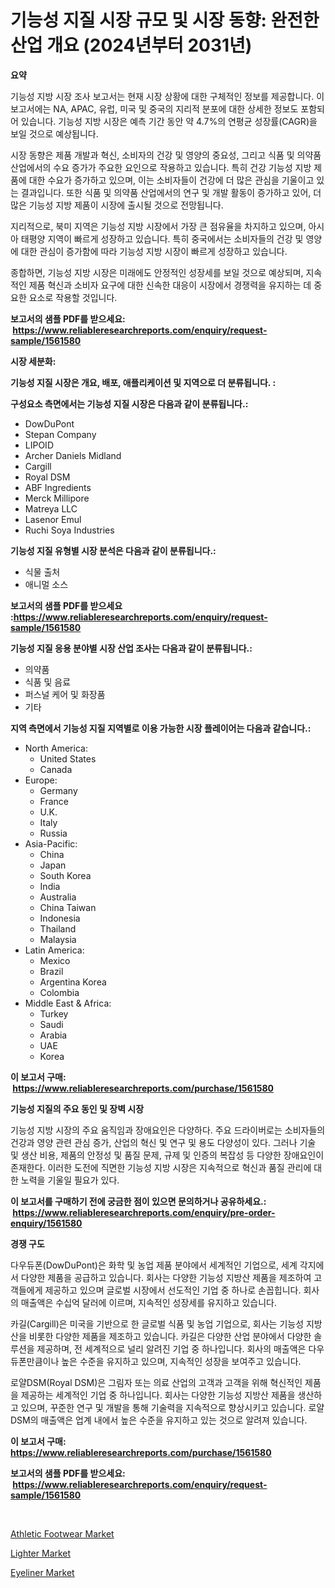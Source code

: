<p><h1>기능성 지질 시장 규모 및 시장 동향: 완전한 산업 개요 (2024년부터 2031년)</h1></p><p><strong>요약</strong></p>
<p><p>기능성 지방 시장 조사 보고서는 현재 시장 상황에 대한 구체적인 정보를 제공합니다. 이 보고서에는 NA, APAC, 유럽, 미국 및 중국의 지리적 분포에 대한 상세한 정보도 포함되어 있습니다. 기능성 지방 시장은 예측 기간 동안 약 4.7%의 연평균 성장률(CAGR)을 보일 것으로 예상됩니다.</p><p>시장 동향은 제품 개발과 혁신, 소비자의 건강 및 영양의 중요성, 그리고 식품 및 의약품 산업에서의 수요 증가가 주요한 요인으로 작용하고 있습니다. 특히 건강 기능성 지방 제품에 대한 수요가 증가하고 있으며, 이는 소비자들이 건강에 더 많은 관심을 기울이고 있는 결과입니다. 또한 식품 및 의약품 산업에서의 연구 및 개발 활동이 증가하고 있어, 더 많은 기능성 지방 제품이 시장에 출시될 것으로 전망됩니다.</p><p>지리적으로, 북미 지역은 기능성 지방 시장에서 가장 큰 점유율을 차지하고 있으며, 아시아 태평양 지역이 빠르게 성장하고 있습니다. 특히 중국에서는 소비자들의 건강 및 영양에 대한 관심이 증가함에 따라 기능성 지방 시장이 빠르게 성장하고 있습니다.</p><p>종합하면, 기능성 지방 시장은 미래에도 안정적인 성장세를 보일 것으로 예상되며, 지속적인 제품 혁신과 소비자 요구에 대한 신속한 대응이 시장에서 경쟁력을 유지하는 데 중요한 요소로 작용할 것입니다.</p></p>
<p><strong>보고서의 샘플 PDF를 받으세요: &nbsp;<a href="https://www.reliableresearchreports.com/enquiry/request-sample/1561580">https://www.reliableresearchreports.com/enquiry/request-sample/1561580</a></strong></p>
<p><strong>시장 세분화:</strong></p>
<p><strong> 기능성 지질 시장은 개요, 배포, 애플리케이션 및 지역으로 더 분류됩니다. :</strong></p>
<p><strong>구성요소 측면에서는 기능성 지질 시장은 다음과 같이 분류됩니다.:</strong></p>
<p><ul><li>DowDuPont</li><li>Stepan Company</li><li>LIPOID</li><li>Archer Daniels Midland</li><li>Cargill</li><li>Royal DSM</li><li>ABF Ingredients</li><li>Merck Millipore</li><li>Matreya LLC</li><li>Lasenor Emul</li><li>Ruchi Soya Industries</li></ul></p>
<p><strong> 기능성 지질 유형별 시장 분석은 다음과 같이 분류됩니다.:</strong></p>
<p><ul><li>식물 출처</li><li>애니멀 소스</li></ul></p>
<p><strong>보고서의 샘플 PDF를 받으세요 :<a href="https://www.reliableresearchreports.com/enquiry/request-sample/1561580">https://www.reliableresearchreports.com/enquiry/request-sample/1561580</a></strong></p>
<p><strong> 기능성 지질 응용 분야별 시장 산업 조사는 다음과 같이 분류됩니다.:</strong></p>
<p><ul><li>의약품</li><li>식품 및 음료</li><li>퍼스널 케어 및 화장품</li><li>기타</li></ul></p>
<p><strong>지역 측면에서 기능성 지질 지역별로 이용 가능한 시장 플레이어는 다음과 같습니다.:</strong></p>
<p><ul>
    <li>
        North America:
        <ul>
            <li>United States</li>
            <li>Canada</li>
        </ul>
    </li>
    <li>
        Europe:
        <ul>
            <li>Germany</li>
            <li>France</li>
            <li>U.K.</li>
            <li>Italy</li>
            <li>Russia</li>
        </ul>
    </li>
    <li>
        Asia-Pacific:
        <ul>
            <li>China</li>
            <li>Japan</li>
            <li>South Korea</li>
            <li>India</li>
            <li>Australia</li>
            <li>China Taiwan</li>
            <li>Indonesia</li>
            <li>Thailand</li>
            <li>Malaysia</li>
        </ul>
    </li>
    <li>
        Latin America:
        <ul>
            <li>Mexico</li>
            <li>Brazil</li>
            <li>Argentina Korea</li>
            <li>Colombia</li>
        </ul>
    </li>
    <li>
        Middle East & Africa:
        <ul>
            <li>Turkey</li>
            <li>Saudi</li>
            <li>Arabia</li>
            <li>UAE</li>
            <li>Korea</li>
        </ul>
    </li>
    </ul></p>
<p><strong>이 보고서 구매: &nbsp;<a href="https://www.reliableresearchreports.com/purchase/1561580">https://www.reliableresearchreports.com/purchase/1561580</a></strong></p>
<p><strong>기능성 지질의 주요 동인 및 장벽 시장</strong></p>
<p><p>기능성 지방 시장의 주요 움직임과 장애요인은 다양하다. 주요 드라이버로는 소비자들의 건강과 영양 관련 관심 증가, 산업의 혁신 및 연구 및 용도 다양성이 있다. 그러나 기술 및 생산 비용, 제품의 안정성 및 품질 문제, 규제 및 인증의 복잡성 등 다양한 장애요인이 존재한다. 이러한 도전에 직면한 기능성 지방 시장은 지속적으로 혁신과 품질 관리에 대한 노력을 기울일 필요가 있다.</p></p>
<p><strong>이 보고서를 구매하기 전에 궁금한 점이 있으면 문의하거나 공유하세요.: &nbsp;<a href="https://www.reliableresearchreports.com/enquiry/pre-order-enquiry/1561580">https://www.reliableresearchreports.com/enquiry/pre-order-enquiry/1561580</a></strong></p>
<p><strong>경쟁 구도</strong></p>
<p><p>다우듀폰(DowDuPont)은 화학 및 농업 제품 분야에서 세계적인 기업으로, 세계 각지에서 다양한 제품을 공급하고 있습니다. 회사는 다양한 기능성 지방산 제품을 제조하여 고객들에게 제공하고 있으며 글로벌 시장에서 선도적인 기업 중 하나로 손꼽힙니다. 회사의 매출액은 수십억 달러에 이르며, 지속적인 성장세를 유지하고 있습니다.</p><p>카길(Cargill)은 미국을 기반으로 한 글로벌 식품 및 농업 기업으로, 회사는 기능성 지방산을 비롯한 다양한 제품을 제조하고 있습니다. 카길은 다양한 산업 분야에서 다양한 솔루션을 제공하며, 전 세계적으로 널리 알려진 기업 중 하나입니다. 회사의 매출액은 다우듀폰만큼이나 높은 수준을 유지하고 있으며, 지속적인 성장을 보여주고 있습니다.</p><p>로얄DSM(Royal DSM)은 그림자 또는 의료 산업의 고객과 고객을 위해 혁신적인 제품을 제공하는 세계적인 기업 중 하나입니다. 회사는 다양한 기능성 지방산 제품을 생산하고 있으며, 꾸준한 연구 및 개발을 통해 기술력을 지속적으로 향상시키고 있습니다. 로얄DSM의 매출액은 업계 내에서 높은 수준을 유지하고 있는 것으로 알려져 있습니다.</p></p>
<p><strong>이 보고서 구매: &nbsp; <a href="https://www.reliableresearchreports.com/purchase/1561580">https://www.reliableresearchreports.com/purchase/1561580</a></strong></p>
<p><strong>보고서의 샘플 PDF를 받으세요: &nbsp;<a href="https://www.reliableresearchreports.com/enquiry/request-sample/1561580">https://www.reliableresearchreports.com/enquiry/request-sample/1561580</a></strong><strong></strong></p>
<p>&nbsp;</p>
<p><p><a href="https://github.com/mauripalmi/Market-Research-Report-List-2/blob/main/athletic-footwear-market.md">Athletic Footwear Market</a></p><p><a href="https://github.com/nicoletavirag/Market-Research-Report-List-2/blob/main/lighter-market.md">Lighter Market</a></p><p><a href="https://github.com/gulaimolin/Market-Research-Report-List-3/blob/main/eyeliner-market.md">Eyeliner Market</a></p></p>